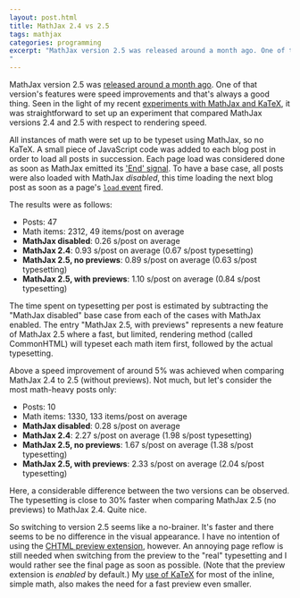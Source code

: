 ```yaml
---
layout: post.html
title: MathJax 2.4 vs 2.5
tags: mathjax
categories: programming
excerpt: "MathJax version 2.5 was released around a month ago. One of that version's features were speed improvements and that's always a good thing. Seen in the light of my recent experiments with MathJax and KaTeX, it was straightforward to set up an experiment that compared MathJax versions 2.4 and 2.5 with respect to rendering speed. [...]
"
---
```

MathJax version 2.5 was [released around a month ago](http://www.mathjax.org/mathjax-v2-5-now-available/). One of that version's features were speed improvements and that's always a good thing. Seen in the light of my recent [experiments with MathJax and KaTeX](/blog/2015/01/mathjax-katex-and-a-lot-of-math), it was straightforward to set up an experiment that compared MathJax versions 2.4 and 2.5 with respect to rendering speed.

All instances of math were set up to be typeset using MathJax, so no KaTeX. A small piece of JavaScript code was added to each blog post in order to load all posts in succession. Each page load was considered done as soon as MathJax emitted its ['End' signal](http://docs.mathjax.org/en/v2.5-latest/startup.html). To have a base case, all posts were also loaded with MathJax *disabled*, this time loading the next blog post as soon as a page's [`load` event](https://developer.mozilla.org/en-US/docs/Web/API/GlobalEventHandlers/onload) fired.

The results were as follows:

*  Posts: 47
*  Math items: 2312, 49 items/post on average
*  **MathJax disabled**: 0.26 s/post on average
*  **MathJax 2.4**: 0.93 s/post on average (0.67 s/post typesetting)
*  **MathJax 2.5, no previews**: 0.89 s/post on average (0.63 s/post typesetting)
*  **MathJax 2.5, with previews**: 1.10 s/post on average (0.84 s/post typesetting)

The time spent on typesetting per post is estimated by subtracting the "MathJax disabled" base case from each of the cases with MathJax enabled. The entry "MathJax 2.5, with previews" represents a new feature of MathJax 2.5 where a fast, but limited, rendering method (called CommonHTML) will typeset each math item first, followed by the actual typesetting.

Above a speed improvement of around 5% was achieved when comparing MathJax 2.4 to 2.5 (without previews). Not much, but let's consider the most math-heavy posts only:

*  Posts: 10
*  Math items: 1330, 133 items/post on average
*  **MathJax disabled**: 0.28 s/post on average
*  **MathJax 2.4**: 2.27 s/post on average (1.98 s/post typesetting)
*  **MathJax 2.5, no previews**: 1.67 s/post on average (1.38 s/post typesetting)
*  **MathJax 2.5, with previews**: 2.33 s/post on average (2.04 s/post typesetting)

Here, a considerable difference between the two versions can be observed. The typesetting is close to 30% faster when comparing MathJax 2.5 (no previews) to MathJax 2.4. Quite nice.

So switching to version 2.5 seems like a no-brainer. It's faster and there seems to be no difference in the visual appearance. I have no intention of using the [CHTML preview extension](http://docs.mathjax.org/en/v2.5-latest/options/CHTML-preview.html), however. An annoying page reflow is still needed when switching from the preview to the "real" typesetting and I would rather see the final page as soon as possible. (Note that the preview extension is *enabled* by default.) My [use of KaTeX](/blog/2015/01/mathjax-katex-and-a-lot-of-math) for most of the inline, simple math, also makes the need for a fast preview even smaller.
